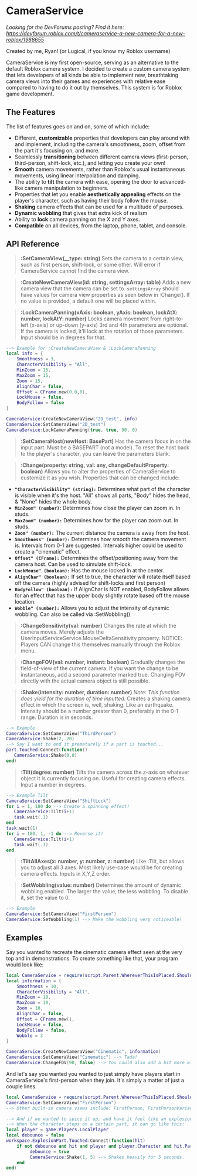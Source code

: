 # CameraService
*Looking for the DevForums posting? Find it here: https://devforum.roblox.com/t/cameraservice-a-new-camera-for-a-new-roblox/1988655*

Created by me, Ryan! (or Lugical, if you know my Roblox username)

CameraService is my first open-source, serving as an alternative to the default Roblox camera system. I decided to create a custom camera system that lets developers of all kinds be able to implement new, breathtaking camera views into their games and experiences with relative ease compared to having to do it out by themselves. This system is for Roblox game development. 

## The Features
The list of features goes on and on, some of which include:
* Different, **customizable** properties that developers can play around with and implement, including the camera's smoothness, zoom, offset from the part it's focusing on, and more.
* Seamlessly **transitioning** between different camera views (first-person, third-person, shift-lock, etc.), and letting you create your own!
* **Smooth** camera movements, rather than Roblox's usual instantaneous movements, using linear interpolation and damping.
* The ability to **tilt** the camera with ease, opening the door to advanced-like camera manipulation to beginners.
* Properties that let you enable **aesthetically appealing** effects on the player's character, such as having their body follow the mouse.
* **Shaking** camera effects that can be used for a multitude of purposes.
* **Dynamic wobbling** that gives that extra kick of realism
* Ability to **lock** camera panning on the X and Y axes.
* **Compatible** on all devices, from the laptop, phone, tablet, and console.

## API Reference
> **:SetCameraView(__type: string)**
    Sets the camera to a certain view, such as first person, shift-lock, or some other.
    Will error if CameraService cannot find the camera view.

   > **:CreateNewCameraView(id: string, settingsArray: table)**
    Adds a new camera view that the camera can be set to.
    `settingsArray` should have values for camera view properties as seen below in :Change().
    If no value is provided, a default one will be placed within.

   > **:LockCameraPanning(xAxis: boolean, yAxis: boolean, lockAtX: number, lockAtY: number)**
    Locks camera movement from right-to-left (x-axis) or up-down (y-axis)
	3rd and 4th parameters are optional. If the camera is locked, it'll lock at the rotation of those parameters.
	Input should be in degrees for that.
```lua
--> Example for :CreateNewCameraView & :LockCameraPanning
local info = {
	Smoothness = 3,
	CharacterVisibility = "All",
	MinZoom = 15,
	MaxZoom = 15,
	Zoom = 15,
	AlignChar = false,
	Offset = CFrame.new(0,0,0),
	LockMouse = false,
	BodyFollow = false
}

CameraService:CreateNewCameraView("2D_test", info)
CameraService:SetCameraView("2D_test")
CameraService:LockCameraPanning(true, true, 90, 0) 
```
   > **:SetCameraHost(newHost: BasePart)**
    Has the camera focus in on the input part. Must be a BASEPART (not a model).
    To reset the host back to the player's character, you can leave the parameters blank.

   > **:Change(property: string, val: any, changeDefaultProperty: boolean)** Allows you to alter the properties of CameraService to customize it as you wish. Properties that can be changed include:

* **`"CharacterVisibility" (string):`** Determines what part of the character is visible when it's the host. "All" shows all parts, "Body" hides the head, & "None" hides the whole body.
* **`MinZoom" (number)`:** Determines how close the player can zoom in. In studs.
* **`MaxZoom" (number):`** Determines how far the player can zoom out. In studs.
* **`Zoom" (number):`** The current distance the camera is away from the host.
* **`Smoothness" (number):`** Determines how smooth the camera movement is. Intervals from 0-1 are suggested. Intervals higher could be used to create a "cinematic" effect.
* **`Offset" (CFrame):`** Determines the offset/positioning away from the camera host. Can be used to simulate shift-lock.
* **`LockMouse" (boolean):`** Has the mouse locked in at the center.
* **`AlignChar" (boolean):`** If set to true, the character will rotate itself based off the camera (highly advised for shift-locks and first person)
* **`BodyFollow" (boolean):`** If AlignChar is NOT enabled, BodyFollow allows for an effect that has the upper body slightly rotate based off the mouse location.
* **`Wobble" (number):`** Allows you to adjust the intensity of dynamic wobbling. Can also be called via :SetWobbling()




> **:ChangeSensitivity(val: number)**
    Changes the rate at which the camera moves. 
    Merely adjusts the UserInputServiceService.MouseDeltaSensitivity property. 
    NOTICE: Players CAN change this themselves manually through the Roblox menu.

   > **:ChangeFOV(val: number, instant: boolean)**
    Gradually changes the field-of-view of the current camera.
    If you want the change to be instantaneous, add a second parameter marked true. 
    Changing FOV directly with the actual camera object is still possible.

   > **:Shake(intensity: number, duration: number)** 
    *Note: This function does yield for the duration of time inputted.*
    Creates a shaking camera effect in which the screen is, well, shaking. Like an earthquake. 
    Intensity should be a number greater than 0, preferably in the 0-1 range. Duration is in seconds.
 ```lua
--> Example 
CameraService:SetCameraView("ThirdPerson")
CameraService:Shake(2, 20)
--> Say I want to end it prematurely if a part is touched...
part.Touched:Connect(function()
	CameraService:Shake(0,0)
end)
```
   > **:Tilt(degree: number)**
    Tilts the camera across the z-axis on whatever object it is currently focusing on. 
    Useful for creating camera effects. Input a number in degrees.
 
 ```lua
--> Example Tilt
CameraService:SetCameraView("ShiftLock")
for i = 1, 180 do --> Create a spinning effect!
	CameraService:Tilt(i+1)
	task.wait(.1)
end
task.wait(1)
for i = 180, 1, -1 do --> Reverse it!
	CameraService:Tilt(i+1)
	task.wait(.1)
end
```

   > **:TiltAllAxes(x: number, y: number, z: number)**
    Like :Tilt, but allows you to adjust all 3 axes. Most likely use-case would be for creating camera effects. Inputs in X,Y,Z order.

> **:SetWobbling(value: number)**
  Determines the amount of dynamic wobbling enabled. The larger the value, the less wobbling. To disable it, set the value to 0.
  
```lua
--> Example
CameraService:SetCameraView("FirstPerson")
CameraService:SetWobbling(1) --> Make the wobbling very noticeable!
```


## Examples
Say you wanted to recreate the cinematic camera effect seen at the very top and in demonstrations. To create something like that, your program would look like:
```lua 
local CameraService = require(script.Parent.WhereverThisIsPlaced.ShouldBeOnTheClient)
local information = {
	Smoothness = 10,
	CharacterVisibility = "All",
	MinZoom = 10,
	MaxZoom = 10, 
	Zoom = 10,
	AlignChar = false,
	Offset = CFrame.new(),
	LockMouse = false,
	BodyFollow = false,
	Wobble = 3
}

CameraService:CreateNewCameraView("Cinematic", information)
CameraService:SetCameraView("Cinematic") --> Tada!
CameraService:ChangeFOV(90, false) --> You could also add a bit more with changing the FOV.
```


And let's say you wanted you wanted to just simply have players start in CameraService's first-person when they join. It's simply a matter of just a couple lines.
```lua 
local CameraService = require(script.Parent.WhereverThisIsPlaced.ShouldBeOnTheClient)
CameraService:SetCameraView("FirstPerson")
--> Other built-in camera views include: FirstPerson, FirstPersonVariant, Cinematic, and ShiftLock

--> And if we wanted to spice it up, and have it feel like an explosion?
--> When the character steps on a certain part, it can go like this:
local player = game.Players.LocalPlayer
local debounce = false
workspace.ExplosionPart.Touched:Connect(function(hit)
    if not debounce and hit and player and player.Character and hit.Parent == player.Character then
         debounce = true 
         CameraService:Shake(1, 5) --> Shakes heavily for 5 seconds.
    end
end)

```
